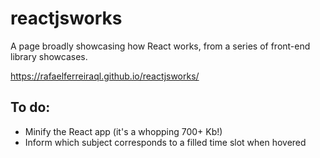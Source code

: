 # reactjsworks
A page broadly showcasing how React works, from a series of front-end library showcases.

https://rafaelferreiraql.github.io/reactjsworks/

## To do:

* Minify the React app (it's a whopping 700+ Kb!)
* Inform which subject corresponds to a filled time slot when hovered